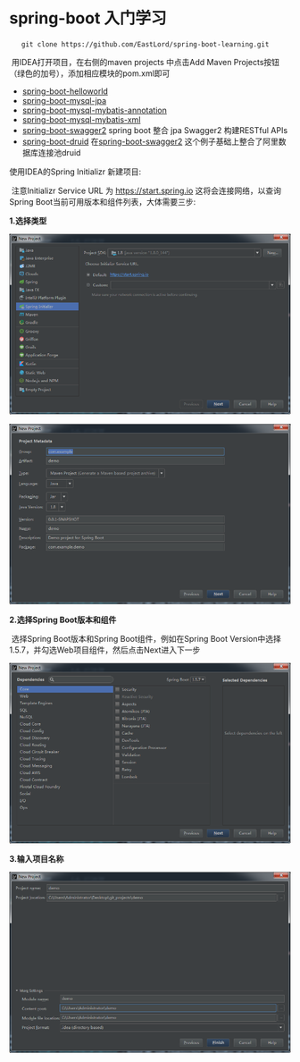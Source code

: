 # spring-boot 入门学习

`	git clone https://github.com/EastLord/spring-boot-learning.git`

​	用IDEA打开项目，在右侧的maven projects 中点击Add Maven Projects按钮（绿色的加号），添加相应模块的pom.xml即可

- [spring-boot-helloworld](https://github.com/EastLord/spring-boot-learning/tree/master/spring-boot-helloword)
- [spring-boot-mysql-jpa](https://github.com/EastLord/spring-boot-learning/tree/master/spring-boot-mysql-jpa)
- [spring-boot-mysql-mybatis-annotation](https://github.com/EastLord/spring-boot-learning/tree/master/spring-boot-mysql-mybatis-annotation)
- [spring-boot-mysql-mybatis-xml](https://github.com/EastLord/spring-boot-learning/tree/master/spring-boot-mysql-mybatis-xml)
- [spring-boot-swagger2](https://github.com/EastLord/spring-boot-learning/tree/master/spring-boot-swagger2)     spring boot 整合 jpa Swagger2 构建RESTful APIs  
- [spring-boot-druid](https://github.com/EastLord/spring-boot-learning/tree/master/spring-boot-druid)   在[spring-boot-swagger2](https://github.com/EastLord/spring-boot-learning/tree/master/spring-boot-swagger2)  这个例子基础上整合了阿里数据库连接池druid


使用IDEA的Spring Initializr 新建项目:

​	注意Initializr Service URL 为 https://start.spring.io 这将会连接网络，以查询Spring Boot当前可用版本和组件列表，大体需要三步:

**1.选择类型**

![](https://raw.githubusercontent.com/EastLord/spring-boot-learning/master/image/0-1.png)

![](https://raw.githubusercontent.com/EastLord/spring-boot-learning/master/image/0-2.png)

**2.选择Spring Boot版本和组件**

​	选择Spring Boot版本和Spring Boot组件，例如在Spring Boot Version中选择1.5.7，并勾选Web项目组件，然后点击Next进入下一步

![](https://raw.githubusercontent.com/EastLord/spring-boot-learning/master/image/0-3.png)

**3.输入项目名称**

![](https://raw.githubusercontent.com/EastLord/spring-boot-learning/master/image/0-4.png)